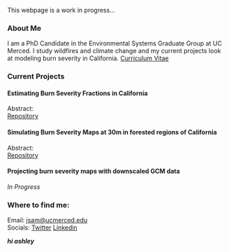 This webpage is a work in progress...

### About Me

I am a PhD Candidate in the Environmental Systems Graduate Group at UC Merced. I study wildfires and climate change 
and my current projects look at modeling burn severity in California. [Curriculum Vitae](https://jonathan-sam.github.io/files/Sam_Jonathan_CV.pdf)

### Current Projects

#### Estimating Burn Severity Fractions in California
Abstract:   
[Repository](https://github.com/jonathan-sam/Burn-Severity-Fractions)

#### Simulating Burn Severity Maps at 30m in forested regions of California
Abstract:  
[Repository](https://github.com/jonathan-sam/Simulating-30m-Burn-Severity)

#### Projecting burn severity maps with downscaled GCM data
*In Progress*

### Where to find me:
Email: <jsam@ucmerced.edu>  
Socials: [Twitter](https://twitter.com/jonathan_sam_)
[Linkedin](https://www.linkedin.com/in/jonathan-sam-187262a6/)

***hi ashley***
